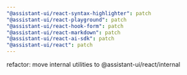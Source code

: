 ```yaml
---
"@assistant-ui/react-syntax-highlighter": patch
"@assistant-ui/react-playground": patch
"@assistant-ui/react-hook-form": patch
"@assistant-ui/react-markdown": patch
"@assistant-ui/react-ai-sdk": patch
"@assistant-ui/react": patch
---
```


refactor: move internal utilities to @assistant-ui/react/internal
